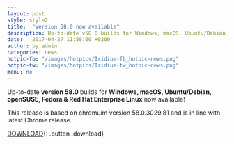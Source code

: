 ```yaml
---
layout: post
style: style2
title:  "Version 58.0 now available"
description: Up-to-date v58.0 builds for Windows, macOS, Ubuntu/Debian, openSUSE and Fedora as well as Red Hat Enterprise Linux now available!
date:   2017-04-27 11:58:00 +0200
author:	by admin
categories: news
hotpic-fb: "/images/hotpics/Iridium-fb_hotpic-news.png"
hotpic-tw: "/images/hotpics/Iridium-tw_hotpic-news.png"
menu: no
---
```


Up-to-date **version 58.0** builds for **Windows, macOS, Ubuntu/Debian, openSUSE, Fedora & Red Hat Enterprise Linux** now available!
<!--break-->
This release is based on chromuim version 58.0.3029.81 and is in line with latest Chrome release.

[DOWNLOAD](/downloads/index.html "download Iridium Browser"){: .button .download}
